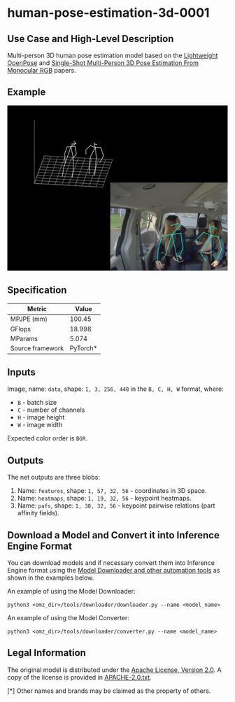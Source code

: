 # human-pose-estimation-3d-0001

## Use Case and High-Level Description

Multi-person 3D human pose estimation model based on the [Lightweight OpenPose](https://arxiv.org/abs/1811.12004) and [Single-Shot Multi-Person 3D Pose Estimation From Monocular RGB](https://arxiv.org/abs/1712.03453) papers.

## Example

![](./description/human-pose-estimation-3d-0001.jpg)

## Specification

| Metric                                                        | Value                   |
|---------------------------------------------------------------|-------------------------|
| MPJPE (mm)                                                    | 100.45                  |
| GFlops                                                        | 18.998                  |
| MParams                                                       | 5.074                   |
| Source framework                                              | PyTorch\*               |

## Inputs

Image, name: `data`, shape: `1, 3, 256, 448` in the `B, C, H, W` format, where:

- `B` - batch size
- `C` - number of channels
- `H` - image height
- `W` - image width

Expected color order is `BGR`.

## Outputs

The net outputs are three blobs:

1. Name: `features`, shape: `1, 57, 32, 56` - coordinates in 3D space.
2. Name: `heatmaps`, shape: `1, 19, 32, 56` - keypoint heatmaps.
3. Name: `pafs`, shape: `1, 38, 32, 56` - keypoint pairwise relations (part affinity fields).

## Download a Model and Convert it into Inference Engine Format

You can download models and if necessary convert them into Inference Engine format using the [Model Downloader and other automation tools](../../../tools/downloader/README.md) as shown in the examples below.

An example of using the Model Downloader:
```
python3 <omz_dir>/tools/downloader/downloader.py --name <model_name>
```

An example of using the Model Converter:
```
python3 <omz_dir>/tools/downloader/converter.py --name <model_name>
```

## Legal Information

The original model is distributed under the
[Apache License, Version 2.0](https://raw.githubusercontent.com/opencv/openvino_training_extensions/develop/LICENSE).
A copy of the license is provided in [APACHE-2.0.txt](../licenses/APACHE-2.0.txt).

[*] Other names and brands may be claimed as the property of others.
